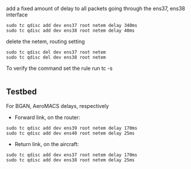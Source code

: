 add a fixed amount of delay to all packets going through the ens37, ens38 interface
```
sudo tc qdisc add dev ens37 root netem delay 340ms
sudo tc qdisc add dev ens38 root netem delay 40ms
```
delete the netem, routing setting
```
sudo tc qdisc del dev ens37 root netem
sudo tc qdisc del dev ens38 root netem
```
To verify the command set the rule run tc -s
```

```
## Testbed
For BGAN, AeroMACS delays, respectively
- Forward link, on the router:
```
sudo tc qdisc add dev ens39 root netem delay 170ms
sudo tc qdisc add dev ens40 root netem delay 25ms
```
- Return link, on the aircraft:
```
sudo tc qdisc add dev ens37 root netem delay 170ms
sudo tc qdisc add dev ens38 root netem delay 25ms
```

